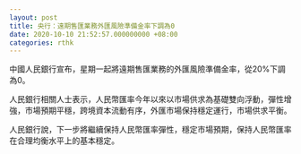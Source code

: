 ```yaml
---
layout: post
title: 央行：遠期售匯業務外匯風險準備金率下調為0
date: 2020-10-10 21:52:57.000000000 +08:00
categories: rthk
---
```


中國人民銀行宣布，星期一起將遠期售匯業務的外匯風險準備金率，從20%下調為0。

人民銀行相關人士表示，人民幣匯率今年以來以市場供求為基礎雙向浮動，彈性增強，市場預期平穩，跨境資本流動有序，外匯市場保持穩定運行，市場供求平衡。

人民銀行說，下一步將繼續保持人民幣匯率彈性，穩定市場預期，保持人民幣匯率在合理均衡水平上的基本穩定。

